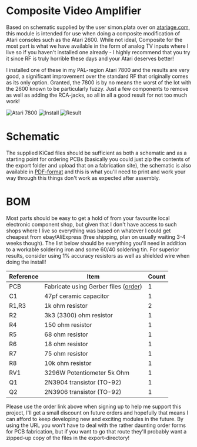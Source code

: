 # Composite Video Amplifier

Based on schematic supplied by the user simon.plata over on [atariage.com](http://atariage.com/forums/topic/271678-simple-diy-composite-video-mod/), this module is intended for use when doing a composite modification of Atari consoles such as the Atari 2600. While not ideal, Composite for the most part is what we have available in the form of analog TV inputs where I live so if you haven't installed one already - I highly recommend that you try it since RF is truly horrible these days and your Atari deserves better!

I installed one of these in my PAL-region Atari 7800 and the results are very good, a significant improvement over the standard RF that originally comes as its only option. Granted, the 7800 is by no means the worst of the lot with the 2600 known to be particularly fuzzy. Just a few components to remove as well as adding the RCA-jacks, so all in all a good result for not too much work!

![Atari 7800](https://github.com/tebl/Composite-Video-Amplifier/raw/master/gallery/2019-01-28%2023.24.25.jpg)
![Install](https://github.com/tebl/Composite-Video-Amplifier/raw/master/gallery/2019-01-28%2023.04.03.jpg)
![Result](https://github.com/tebl/Composite-Video-Amplifier/raw/master/gallery/2019-01-28%2023.25.23.jpg)

# Schematic
The supplied KiCad files should be sufficient as both a schematic and as a  starting point for ordering PCBs (basically you could just zip the contents of the export folder and upload that on a fabrication site), the schematic is also available in [PDF-format](https://github.com/tebl/Composite-Video-Amplifier/raw/master/export/Composite%20Video%20Amplifier.pdf) and this is what you'll need to print and work your way through this things don't work as expected after assembly.

# BOM
Most parts should be easy to get a hold of from your favourite local electronic component shop, but given that I don't have access to such shops where I live so everything was based on whatever I could get cheapest from ebay/AliExpress (free shipping, plan on usually waiting 3-4 weeks though). The list below should be everything you'll need in addition to a workable soldering iron and some 60/40 soldering tin. For superior results, consider using 1% accuracy resistors as well as shielded wire when doing the install!

| Reference    | Item                                  | Count |
| ------------ | ------------------------------------- | ----- |
| PCB          | Fabricate using Gerber files ([order](https://www.pcbway.com/project/shareproject/Atari_2600_Composite_Mod.html=88707))  |     1 |
| C1           | 47pf ceramic capacitor                |     1 |
| R1,R3        | 1k ohm resistor                       |     2 | 
| R2           | 3k3 (3300) ohm resistor               |     1 | 
| R4           | 150 ohm resistor                      |     1 | 
| R5           | 68 ohm resistor                       |     1 | 
| R6           | 18 ohm resistor                       |     1 | 
| R7           | 75 ohm resistor                       |     1 | 
| R8           | 10k ohm resistor                      |     1 | 
| RV1          | 3296W Potentiometer 5k Ohm            |     1 |
| Q1           | 2N3904 transistor (TO-92)             |     1 |
| Q2           | 2N3906 transistor (TO-92)             |     1 |


Please use the order link above when signing up to help me support this project, I'll get a small discount on future orders and hopefully that means I can afford to keep developing new and exciting modules in the future. By using the URL you won't have to deal with the rather daunting order forms for PCB fabrication, but if you want to go that route they'll probably want a zipped-up copy of the files in the export-directory!